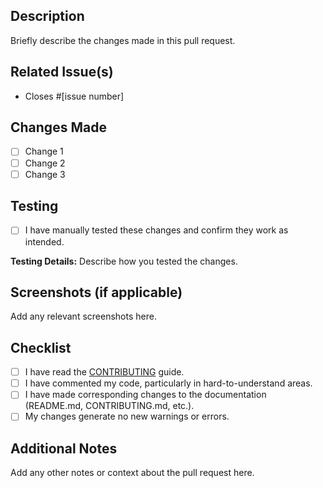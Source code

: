## Description

Briefly describe the changes made in this pull request.

## Related Issue(s)

- Closes #[issue number]

## Changes Made

- [ ] Change 1
- [ ] Change 2
- [ ] Change 3

## Testing

- [ ] I have manually tested these changes and confirm they work as intended.

**Testing Details:**
Describe how you tested the changes.

## Screenshots (if applicable)

Add any relevant screenshots here.

## Checklist

- [ ] I have read the [CONTRIBUTING](CONTRIBUTING.md) guide.
- [ ] I have commented my code, particularly in hard-to-understand areas.
- [ ] I have made corresponding changes to the documentation (README.md, CONTRIBUTING.md, etc.).
- [ ] My changes generate no new warnings or errors.

## Additional Notes

Add any other notes or context about the pull request here.